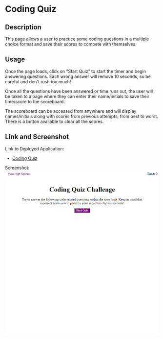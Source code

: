 # Coding Quiz

## Description

This page allows a user to practice some coding questions in a multiple choice format and save their scores to compete with themselves.

## Usage

Once the page loads, click on "Start Quiz" to start the timer and begin answering questions. Each wrong answer will remove 10 seconds, so be careful and don't rush too much!

Once all the questions have been answered or time runs out, the user will be taken to a page where they can enter their name/initials to save their time/score to the scoreboard.

The scoreboard can be accessed from anywhere and will display names/initials along with scores from previous attempts, from best to worst. There is a button available to clear all the scores.

## Link and Screenshot

Link to Deployed Application:
* [Coding Quiz](https://acotterson.github.io/CodingQuiz/)

Screenshot:
![Product Screen Shot](assets/images/screenshot.png)
